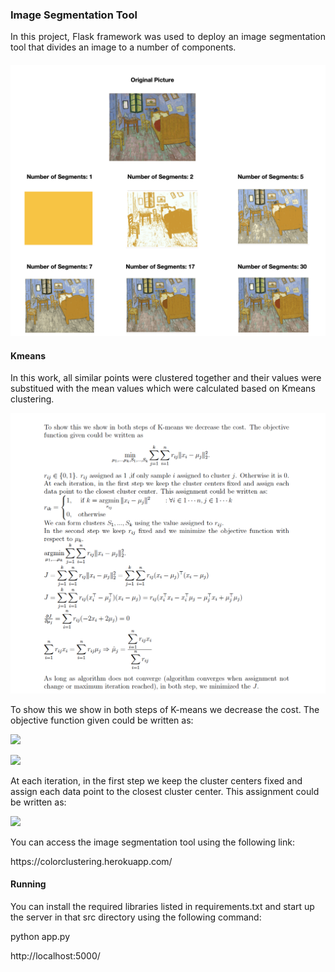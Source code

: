 ### Image Segmentation Tool 
<p align = "justify">
In this project,  Flask framework was used to deploy an image segmentation tool that divides an image to a number of components. 
</p>

#### 
<p align = "center">
	<img src = "https://github.com/rojinnew/image_segmentation/blob/master/segments.png">
</p>

#### Kmeans 
In this work, all similar points were clustered together and their values were substitued with the mean values which were calculated based on Kmeans clustering.
<p align = "center" width = "200px">
	<img src = "https://github.com/rojinnew/image_segmentation/blob/master/kmeans.png">
</p>

<p>
To show this we show in both steps of K-means we decrease the cost.
The objective function given could be written as:
</p>

<p>
<img src="https://render.githubusercontent.com/render/math?math=\textrm{minimum}_{\mu_1,...,\mu_k,S_1,...,S_k}\sum_{j=1}^k\sum_{i=1}^n r_{ij}\|x_i-\mu_j\|_2^2.">
</p>
<p>
<img src="https://render.githubusercontent.com/render/math?math=r_{ij} \in \{0,1\}.r_{ij} \text{assigned as 1 ,if only sample i assigned to cluster j. Otherwise it is 0.}">
</p>

At each iteration, in the first step we keep the cluster centers fixed and assign each data point to the closest cluster center. This assignment could be written as:

<img src="https://render.githubusercontent.com/render/math?math= r_{ik} =  1, &\text{ if }  k = \argmin_{r_{ij} } \| x_i - \mu_j \|^2   \quad\quad : \forall i \in {1 \cdots n} , j \in {1 \cdots k} \\ 0,              & \text{otherwise}">





You can access the image segmentation tool using the following link:
<p align = "left">
https://colorclustering.herokuapp.com/
</p>
 
#### Running 
You can install the required libraries listed in requirements.txt and start up the server in that src directory using the following command: 
 
python app.py 
 
http://localhost:5000/
